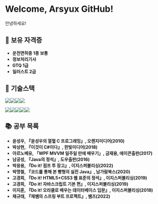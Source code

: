 # Welcome, Arsyux GitHub!
안녕하세요!<br>





































## 📌 보유 자격증
- **운전면허증 1종 보통**
- **정보처리기사**
- **GTQ 1급**
- **일러스트 2급**

## 🔧 기술스택
<img src="https://img.shields.io/badge/html5-E34F26?style=for-the-badge&logo=html5&logoColor=white"><img src="https://img.shields.io/badge/css3-1572B6?style=for-the-badge&logo=css3&logoColor=white"><img src="https://img.shields.io/badge/javascript-F7DF1E?style=for-the-badge&logo=javascript&logoColor=white"><img src="https://img.shields.io/badge/bootstrap-7952B3?style=for-the-badge&logo=bootstrap&logoColor=white">

<img src="https://img.shields.io/badge/java-E21818?style=for-the-badge&logo=java&logoColor=white"><img src="https://img.shields.io/badge/oracle-F80000?style=for-the-badge&logo=oracle&logoColor=white"><img src="https://img.shields.io/badge/mariadb-003545?style=for-the-badge&logo=mariadb&logoColor=white"><img src="https://img.shields.io/badge/Spring-6DB33F?style=for-the-badge&logo=Spring&logoColor=green"><img src="https://img.shields.io/badge/Spring Boot-6DB33F?style=for-the-badge&logo=Spring Boot&logoColor=yellow">

## 📚 공부 목록
- **윤성우, 『윤성우의 열혈 C 프로그래밍』, 오렌지미디어(2010)**
- **박상현, 『이것이 C#이다』, 한빛미디어(2018)**
- **아르노베유, 「WPF MVVM 일주일 만에 배우기」, 금재용, 에이콘출판(2017)**
- **남궁성, 『Java의 정석』, 도우출판(2016)**
- **박응용, 『Do it! 점프 투 장고』, 이지스퍼블리싱(2022)**
- **박명철, 『코드를 통해 본 빵형의 실전 Java』, 남가람북스(2020)**
- **고경희, 『Do it! HTML5+CSS3 웹 표준의 정석』, 이지스퍼블리싱(2019)**
- **고경희, 『Do it! 자바스크립트 기본 편』, 이지스퍼블리싱(2019)**
- **이지훈, 『Do it! 오라클로 배우는 데이터베이스 입문』, 이지스퍼블리싱(2018)**
- **채규태, 『채쌤의 스프링 부트 프로젝트』, 쌤즈(2022)**



